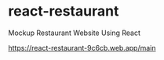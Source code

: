# react-restaurant 

Mockup Restaurant Website Using React

https://react-restaurant-9c6cb.web.app/main
